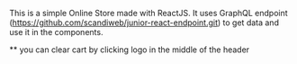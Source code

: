 This is a simple Online Store made with ReactJS. It uses GraphQL endpoint (https://github.com/scandiweb/junior-react-endpoint.git) to get data and use it in the components. 

** you can clear cart by clicking logo in the middle of the header

